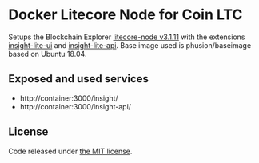 # Docker Litecore Node for Coin LTC

Setups the Blockchain Explorer [litecore-node v3.1.11](https://www.npmjs.com/package/litecore-node) with the extensions [insight-lite-ui](https://www.npmjs.com/package/insight-lite-ui) and [insight-lite-api](https://www.npmjs.com/package/insight-lite-api).
Base image used is phusion/baseimage based on Ubuntu 18.04.

## Exposed and used services

* http://container:3000/insight/
* http://container:3000/insight-api/

## License
Code released under [the MIT license](https://github.com/lamp-aw/docker-ltc-litecore/blob/master/LICENSE).
